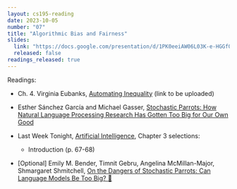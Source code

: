 ```yaml
---
layout: cs195-reading
date: 2023-10-05
number: "07"
title: "Algorithmic Bias and Fairness"
slides:
  link: "https://docs.google.com/presentation/d/1PK0eeiAW06L03K-e-HGGfQdSG_wcG4dfqI-yMFBNlpc/edit"
  released: false
readings_released: true
---
```


Readings:

- Ch. 4. Virginia Eubanks, [Automating Inequality]() (link to be uploaded)
- Esther Sánchez García and Michael Gasser, [Stochastic Parrots: How Natural Language Processing Research Has Gotten Too Big for Our Own Good](https://magazine.scienceforthepeople.org/vol24-2-dont-be-evil/stochastic-parrots/)
- Last Week Tonight, [Artificial Intelligence](https://www.youtube.com/watch?v=Sqa8Zo2XWc4), Chapter 3 selections:
  - Introduction (p. 67-68)
  
- \[Optional\] Emily M. Bender, Timnit Gebru, Angelina McMillan-Major, Shmargaret Shmitchell, [On the Dangers of Stochastic Parrots: Can Language Models Be Too Big? 🦜](https://dl.acm.org/doi/10.1145/3442188.3445922)
